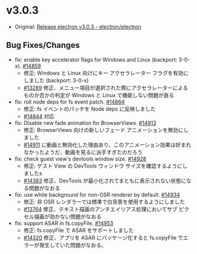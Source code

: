 # v3.0.3

* Original: [Release electron v3.0.3 - electron/electron](https://github.com/electron/electron/releases/tag/v3.0.3)

## Bug Fixes/Changes

* fix: enable key accelerator flags for Windows and Linux (backport: 3-0-x). [#14859](https://github.com/electron/electron/pull/14859)
  * 修正: Windows と Linux 向けにキー アクセラレーター フラグを有効にしました (backport: 3-0-x)
  * [#13289](https://github.com/electron/electron/issues/13289) 修正、メニュー項目が選択された際にアクセラレーターによるものか否かの判定が Windows と Linux で機能しない問題が直る
* fix: roll node deps for fs event patch. [#14864](https://github.com/electron/electron/pull/14864)
  * 修正: fs イベントのパッチを Node deps に反映しました
  * [#14844](https://github.com/electron/electron/issues/14844) 対応
* fix: Disable new fade animation for BrowserViews. [#14913](https://github.com/electron/electron/pull/14913)
  * 修正: BrowserViews 向けの新しいフェード アニメーションを無効にしました
  * [#14911](https://github.com/electron/electron/pull/14911) に動画と無効化した理由あり、このアニメーション効果は好まれなかったようだ、動画を見るに派手すぎたのだろう
* fix: check guest view's devtools window size. [#14928](https://github.com/electron/electron/pull/14928)
  * 修正: ゲスト View の DevTools ウィンドウ サイズを確認するようにしましたs
  * [#14383](https://github.com/electron/electron/issues/14383) 修正、DevTools が最小化されてまともに表示されない状態になる問題がなおる
* fix: use white background for non-OSR renderer by default. [#14934](https://github.com/electron/electron/pull/14934)
  * 修正: 非 OSR レンダラーでは標準で白背景を使用するようにしました
  * [#13764](https://github.com/electron/electron/issues/13764) 修正、テキスト描画のアンチエイリアス処理においてサブ ピクセル描画が効かない問題がなおる
* fix: support ASAR in fs.copyFile. [#14953](https://github.com/electron/electron/pull/14953)
  * 修正: fs.copyFile で ASAR をサポートしました
  * [#14320](https://github.com/electron/electron/issues/14320) 修正、アプリを ASAR にパッケージ化すると fs.copyFile でエラーが発生していた問題がなおる。
